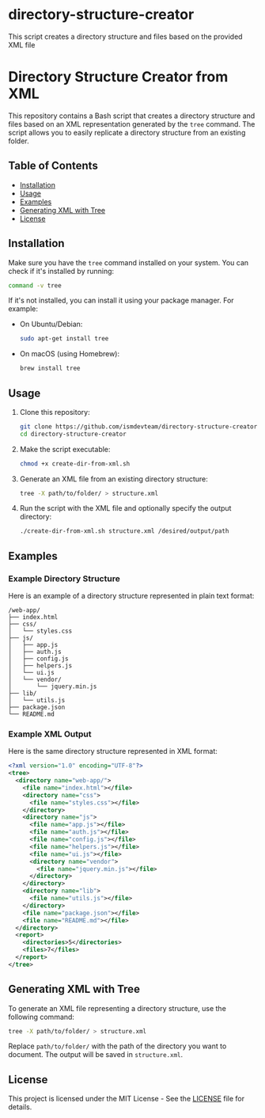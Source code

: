 # directory-structure-creator
This script creates a directory structure and files based on the provided XML file

# Directory Structure Creator from XML

This repository contains a Bash script that creates a directory structure and files based on an XML representation generated by the `tree` command. The script allows you to easily replicate a directory structure from an existing folder.

## Table of Contents

- [Installation](#installation)
- [Usage](#usage)
- [Examples](#examples)
- [Generating XML with Tree](#generating-xml-with-tree)
- [License](#license)

## Installation

Make sure you have the `tree` command installed on your system. You can check if it's installed by running:

```bash
command -v tree
```

If it's not installed, you can install it using your package manager. For example:

- On Ubuntu/Debian:
  ```bash
  sudo apt-get install tree
  ```

- On macOS (using Homebrew):
  ```bash
  brew install tree
  ```

## Usage

1. Clone this repository:
   ```bash
   git clone https://github.com/ismdevteam/directory-structure-creator.git
   cd directory-structure-creator
   ```

2. Make the script executable:
   ```bash
   chmod +x create-dir-from-xml.sh
   ```

3. Generate an XML file from an existing directory structure:
   ```bash
   tree -X path/to/folder/ > structure.xml
   ```

4. Run the script with the XML file and optionally specify the output directory:
   ```bash
   ./create-dir-from-xml.sh structure.xml /desired/output/path
   ```

## Examples

### Example Directory Structure

Here is an example of a directory structure represented in plain text format:

```
/web-app/
├── index.html
├── css/
│   └── styles.css
├── js/
│   ├── app.js
│   ├── auth.js
│   ├── config.js
│   ├── helpers.js
│   └── ui.js
│   └── vendor/
│       └── jquery.min.js
├── lib/
│   └── utils.js
├── package.json
└── README.md
```

### Example XML Output

Here is the same directory structure represented in XML format:

```xml
<?xml version="1.0" encoding="UTF-8"?>
<tree>
  <directory name="web-app/">
    <file name="index.html"></file>
    <directory name="css">
      <file name="styles.css"></file>
    </directory>
    <directory name="js">
      <file name="app.js"></file>
      <file name="auth.js"></file>
      <file name="config.js"></file>
      <file name="helpers.js"></file>
      <file name="ui.js"></file>
      <directory name="vendor">
        <file name="jquery.min.js"></file>
      </directory>
    </directory>
    <directory name="lib">
      <file name="utils.js"></file>
    </directory>
    <file name="package.json"></file>
    <file name="README.md"></file>
  </directory>
  <report>
    <directories>5</directories>
    <files>7</files>
  </report>
</tree>
```

## Generating XML with Tree

To generate an XML file representing a directory structure, use the following command:

```bash
tree -X path/to/folder/ > structure.xml
```

Replace `path/to/folder/` with the path of the directory you want to document. The output will be saved in `structure.xml`.

## License

This project is licensed under the MIT License - See the [LICENSE](https://github.com/ismdevteam/directory-structure-creator/blob/master/LICENSE) file for details.
```

